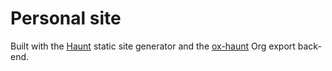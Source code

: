 

# Personal site

Built with the [Haunt](https://dthompson.us/projects/haunt.html) static site generator and the [ox-haunt](https://git.sr.ht/~jakob/ox-haunt) Org export back-end.  

